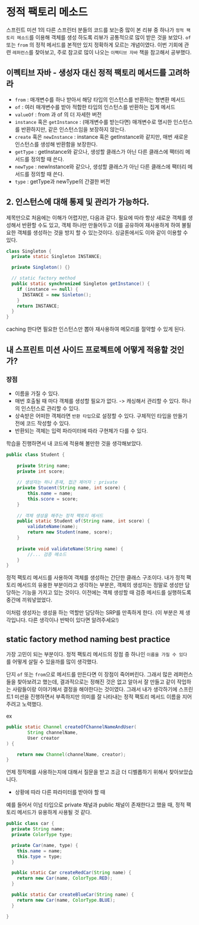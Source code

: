# 정적 팩토리 메소드

스프린트 미션 1의 다른 스프린터 분들의 코드를 보는중 많이 본 리뷰 중 하나가 `정적 팩토리 메소드`를 이용해 객체를 생성 하도록 리뷰가 공통적으로 많이 받은 것을 보았다.
`of` 또는 `from` 의 정적 메서드를 본적만 있지 정확하게 모르는 개념이였다. 
이번 기회에 관련 `레퍼런스`를 찾아보고, 주로 참고로 많이 나오는 `이펙티브 자바` 책을 참고해서 공부했다.

## 이펙티브 자바 - 생성자 대신 정적 팩토리 메서드를 고려하라

- `from` : 매개변수를 하나 받아서 해당 타입의 인스턴스를 반환하는 형변환 메서드
- `of` : 여러 매개변수를 받아 적합한 타입의 인스턴스를 반환하는 집계 메서드
- `valueOf` : from 과 of 의 더 자세한 버전
- `instance` 혹은 `getInstance` : (매개변수를 받는다면) 매개변수로 명시한 인스턴스를 반환하지만, 같은 인스턴스임을 보장하지 않는다.
- `create` 혹은 `newInstance` : instance 혹은 getInstance와 같지만, 매번 새로운 인스턴스를 생성해 반환함을 보장한다.
- `getType` : getInstance와 같으나, 생성할 클래스가 아닌 다른 클래스에 팩터리 메서드를 정의할 때 쓴다.
- `newType` : newInstance와 같으나, 생성할 클래스가 아닌 다른 클래스에 팩터리 메서드를 정의할 때 쓴다.
- `type` : getType과 newType의 간결한 버전

## 2. 인스턴스에 대해 통제 및 관리가 가능하다.

제목만으로 처음에는 이해가 어렵지만, 다음과 같다. 필요에 따라 항상 새로운 객체를 생성해서 반환할 수도 있고, 객체 하나만 만들어두고 이를 공유하여 재사용하게 하여 불필요한 객체를 생성하는 것을 방지 할 수 있는것이다.
싱글톤에서도 이와 같이 이용할 수 있다.
```java
class Singleton {
  private static Singleton INSTANCE;

  private Singleton() {}

  // static factory method
  public static synchronized Singleton getInstance() {
    if (instance == null) {
      INSTANCE = new Sinleton();
    }
    return INSTANCE;
  }
}
```

caching 한다면 필요한 인스턴스만 뽑아 재사용하여 메모리를 절약할 수 있게 된다.


## 내 스프린트 미션 사이드 프로젝트에 어떻게 적용할 것인가? 


### 장점
- 이름을 가질 수 있다.
- 매번 호출될 때 마다 객체를 생성할 필요가 없다. -> 캐싱해서 관리할 수 있다. 하나의 인스턴스로 관리할 수 있다.
- 상속받은 어떠한 객체라면 `반환 타입`으로 설정할 수 있다. 구체적인 타입을 만들기 전에 코드 작성할 수 있다.
- 반환되는 객체는 입력 파라미터에 따라 구현체가 다를 수 있다.

학습을 진행하면서 내 코드에 적용해 볼만한 것을 생각해보았다. 
```java
public class Student {
    
    private String name;
    private int score;
    
    // 생성자는 하나 존재, 접근 제어자 : private
    private Stucent(String name, int score) {
        this.name = name;
        this.score = score;
    }
    
    // 객체 생성을 해주는 정적 팩토리 메서드
    public static Student of(String name, int score) {
        validateName(name);
        return new Student(name, score);
    }
    
    private void validateName(String name) {
        //... 검증 메소드
    }
}
```
정적 팩토리 메서드를 사용하여 객체를 생성하는 간단한 클래스 구조이다. 내가 정적 팩토리 메서드의 유용한 부분이라고 생각하는 부분은, 객체의 생성자는 정말로 생성만
담당하는 기능을 가지고 있는 것이다. 이전에는 객체 생성할 때 검증 메서드를 실행하도록 중간에 끼워넣었었다. 

이처럼 생성자는 생성을 하는 역할만 담당하는 SRP를 만족하게 한다. (이 부분은 제 생각입니다. 다른 생각이나 반박이 있다면 알려주세요!)

## static factory method naming best practice
가장 고민이 되는 부분이다. 정적 팩토리 메서드의 장점 중 하나인 `이름을 가질 수 있다` 를 어떻게 살릴 수 있을까를 많이 생각했다.

단지 `of` 또는 `from`으로 메서드를 만든다면 이 장점이 죽어버린다. 그래서 많은 레퍼런스들을 찾아보려고 했는데, 결과적으로는 정해진 것은
없고 알아서 잘 만들고 같이 작업하는 사람들이랑 이야기해서 결정을 해야한다는 것이였다. 그래서 내가 생각하기에 스프린트1 미션을 진행하면서 
부족하지만 의미를 잘 나타내는 정적 팩토리 메서드 이름을 지어주려고 노력했다. 

ex
```java
public static Channel createOfChannelNameAndUser(
        String channelName,
        User creator
) {

    return new Channel(channelName, creator);
}
```

언제 정적메를 사용하는지에 대해서 질문을 받고 조금 더 디벨롭하기 위해서 찾아보았습니다.

- 상황에 따라 다른 파라미터를 받아야 할 때

예를 들어서 이넘 타입으로 private 채널과 public 채널이 존재한다고 했을 때, 정적 팩토리 메서드가 유용하게 사용될 것 같다.
```java
public class car {
  private String name;
  private ColorType type;

  private Car(name, type) {
    this.name = name;
    this.type = type;
  }

  public static Car createRedCar(String name) {
    return new Car(name, ColorType.RED);
  }

  public static Car createBlueCar(String name) {
    return new Car(name, ColorType.BLUE);
  }

}
```

